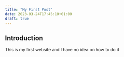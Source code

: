 ```yaml
---
title: "My First Post"
date: 2023-03-24T17:45:10+01:00
draft: true
---
```


## Introduction

This is my first website and I have no idea on how to do it
